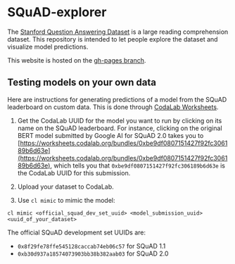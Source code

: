 # SQuAD-explorer
The [Stanford Question Answering Dataset](https://stanford-qa.com) is a large reading comprehension dataset.
This repository is intended to let people explore the dataset and visualize model predictions.

This website is hosted on the [gh-pages branch](https://github.com/rajpurkar/SQuAD-explorer/tree/gh-pages).

## Testing models on your own data
Here are instructions for generating predictions of a model from the SQuAD leaderboard on custom data. This is done through [CodaLab Worksheets](https://worksheets.codalab.org/).

1. Get the CodaLab UUID for the model you want to run by clicking on its name on the SQuAD leaderboard. For instance, clicking on the original BERT model submitted by Google AI for SQuAD 2.0 takes you to [https://worksheets.codalab.org/bundles/0xbe9df0807151427f92fc306189b6d63e](https://worksheets.codalab.org/bundles/0xbe9df0807151427f92fc306189b6d63e), which tells you that `0xbe9df0807151427f92fc306189b6d63e` is the CodaLab UUID for this submission.

2. Upload your dataset to CodaLab.

3. Use `cl mimic` to mimic the model:

```
cl mimic <official_squad_dev_set_uuid> <model_submission_uuid> <uuid_of_your_dataset>
```

The official SQuAD development set UUIDs are:
* `0x8f29fe78ffe545128caccab74eb06c57` for SQuAD 1.1
* `0xb30d937a18574073903bb38b382aab03` for SQuAD 2.0
